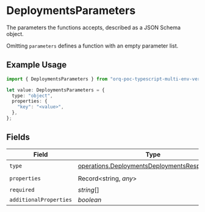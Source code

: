 # DeploymentsParameters

The parameters the functions accepts, described as a JSON Schema object. 

 Omitting `parameters` defines a function with an empty parameter list.

## Example Usage

```typescript
import { DeploymentsParameters } from "orq-poc-typescript-multi-env-version/models/operations";

let value: DeploymentsParameters = {
  type: "object",
  properties: {
    "key": "<value>",
  },
};
```

## Fields

| Field                                                                                                          | Type                                                                                                           | Required                                                                                                       | Description                                                                                                    |
| -------------------------------------------------------------------------------------------------------------- | -------------------------------------------------------------------------------------------------------------- | -------------------------------------------------------------------------------------------------------------- | -------------------------------------------------------------------------------------------------------------- |
| `type`                                                                                                         | [operations.DeploymentsDeploymentsResponseType](../../models/operations/deploymentsdeploymentsresponsetype.md) | :heavy_check_mark:                                                                                             | N/A                                                                                                            |
| `properties`                                                                                                   | Record<string, *any*>                                                                                          | :heavy_check_mark:                                                                                             | N/A                                                                                                            |
| `required`                                                                                                     | *string*[]                                                                                                     | :heavy_minus_sign:                                                                                             | N/A                                                                                                            |
| `additionalProperties`                                                                                         | *boolean*                                                                                                      | :heavy_minus_sign:                                                                                             | N/A                                                                                                            |